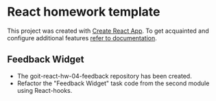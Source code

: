 # React homework template

This project was created with
[Create React App](https://github.com/facebook/create-react-app). To get
acquainted and configure additional features
[refer to documentation](https://facebook.github.io/create-react-app/docs/getting-started).

## Feedback Widget

<ul>
<li>The goit-react-hw-04-feedback repository has been created.</li>
<li>Refactor the "Feedback Widget" task code from the second module using React-hooks.</li>
</ul>

